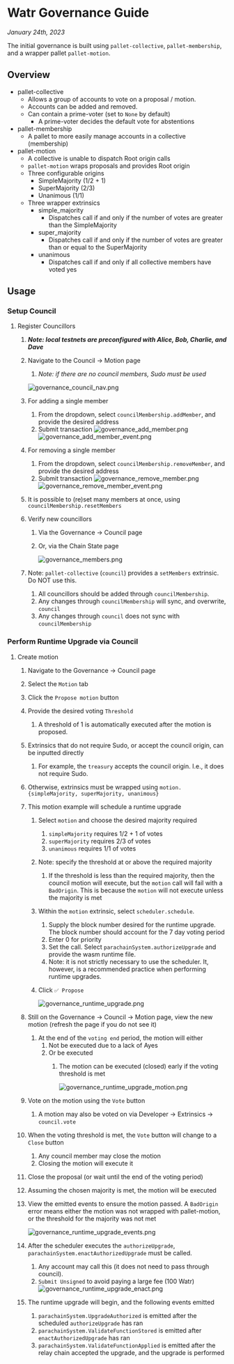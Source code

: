 # Watr Governance Guide
*January 24th, 2023*

The initial governance is built using `pallet-collective`, `pallet-membership`, and a wrapper pallet `pallet-motion`.

## Overview
- pallet-collective
    - Allows a group of accounts to vote on a proposal / motion.
    - Accounts can be added and removed.
    - Can contain a prime-voter (set to `None` by default)
        - A prime-voter decides the default vote for abstentions
- pallet-membership
    - A pallet to more easily manage accounts in a collective (membership)
- pallet-motion
    - A collective is unable to dispatch Root origin calls
    - `pallet-motion` wraps proposals and provides Root origin
    - Three configurable origins
        - SimpleMajority (1/2 + 1)
        - SuperMajority (2/3)
        - Unanimous (1/1)
    - Three wrapper extrinsics
        - simple_majority
            - Dispatches call if and only if the number of votes are greater than the SimpleMajority
        - super_majority
            - Dispatches call if and only if the number of votes are greater than or equal to the SuperMajority
        - unanimous
            - Dispatches call if and only if all collective members have voted yes

## Usage
### Setup Council
1. Register Councillors
   1.  ***Note: local testnets are preconfigured with Alice, Bob, Charlie, and Dave***
    2. Navigate to the Council -> Motion page
       1. *Note: if there are no council members, Sudo must be used* 
       
        ![governance_council_nav.png](images/governance_council_nav.png)
        
    3. For adding a single member
        1. From the dropdown, select `councilMembership.addMember`, and provide the desired address
        2. Submit transaction
        ![governance_add_member.png](images/governance_add_member.png)
        ![governance_add_member_event.png](images/governance_add_member_event.png)
    4. For removing a single member
        1. From the dropdown, select `councilMembership.removeMember`, and provide the desired address
        2. Submit transaction
        ![governance_remove_member.png](images/governance_remove_member.png)
        ![governance_remove_member_event.png](images/governance_remove_member_event.png)
    5. It is possible to (re)set many members at once, using `councilMembership.resetMembers` 
            
    6. Verify new councillors
        1. Via the Governance → Council page
        2. Or, via the Chain State page
            
            ![governance_members.png](images/governance_members.png)
            
    7. Note: `pallet-collective` (`council`) provides a `setMembers` extrinsic. Do NOT use this.
        1. All councillors should be added through `councilMembership`.
        2. Any changes through `councilMembership` will sync, and overwrite, `council`
        3. Any changes through `council` does not sync with `councilMembership`

### Perform Runtime Upgrade via Council
1. Create motion
    1. Navigate to the Governance → Council page
    2. Select the `Motion` tab
    3. Click the `Propose motion` button
    4. Provide the desired voting `Threshold`
        1. A threshold of 1 is automatically executed after the motion is proposed.
    5. Extrinsics that do not require Sudo, or accept the council origin, can be inputted directly
        1. For example, the `treasury` accepts the council origin. I.e., it does not require Sudo.
    6. Otherwise, extrinsics must be wrapped using `motion.{simpleMajority, superMajority, unanimous}`
    7. This motion example will schedule a runtime upgrade
        1. Select `motion` and choose the desired majority required
            1. `simpleMajority` requires 1/2 + 1 of votes
            2. `superMajority` requires 2/3 of votes
            3. `unanimous` requires 1/1 of votes
        2. Note: specify the threshold at or above the required majority
            1. If the threshold is less than the required majority, then the council motion will execute, but the `motion` call will fail with a `BadOrigin`. This is because the `motion` will not execute unless the majority is met
        3. Within the `motion` extrinsic, select `scheduler.schedule`. 
           1. Supply the block number desired for the runtime upgrade. The block number should account for the 7 day voting period
           2. Enter 0 for priority
           3. Set the call. Select `parachainSystem.authorizeUpgrade` and provide the wasm runtime file. 
           4. Note: it is not strictly necessary to use the scheduler. It, however, is a recommended practice when performing runtime upgrades.
        4. Click `✅ Propose`
            
            ![governance_runtime_upgrade.png](images/governance_runtime_upgrade.png)
            
    8. Still on the Governance → Council → Motion page, view the new motion (refresh the page if you do not see it)
        1. At the end of the `voting end` period, the motion will either
            1. Not be executed due to a lack of Ayes
            2. Or be executed
                1. The motion can be executed (closed) early if the voting threshold is met
                    
                    ![governance_runtime_upgrade_motion.png](images/governance_runtime_upgrade_motion.png)
                    
    9. Vote on the motion using the `Vote` button
        1. A motion may also be voted on via Developer → Extrinsics → `council.vote`
    10. When the voting threshold is met, the `Vote` button will change to a `Close` button
        1. Any council member may close the motion
        2. Closing the motion will execute it
    11. Close the proposal (or wait until the end of the voting period)
    12. Assuming the chosen majority is met, the motion will be executed
    13. View the emitted events to ensure the motion passed. A `BadOrigin` error means either the motion was not wrapped with pallet-motion, or the threshold for the majority was not met        
        
        ![governance_runtime_upgrade_events.png](images/governance_runtime_upgrade_events.png)
    14. After the scheduler executes the `authorizeUpgrade`, `parachainSystem.enactAuthorizedUpgrade` must be called.
        1.  Any account may call this (it does not need to pass through council).
        2.  `Submit Unsigned` to avoid paying a large fee (100 Watr)
        ![governance_runtime_upgrade_enact.png](images/governance_runtime_upgrade_enact.png)
    15. The runtime upgrade will begin, and the following events emitted
        1.  `parachainSystem.UpgradeAuthorized` is emitted after the scheduled `authorizeUpgrade` has ran
        2.  `parachainSystem.ValidateFunctionStored` is emitted after `enactAuthorizedUpgrade` has ran
        3.  `parachainSystem.ValidateFunctionApplied` is emitted after the relay chain accepted the upgrade, and the upgrade is performed

